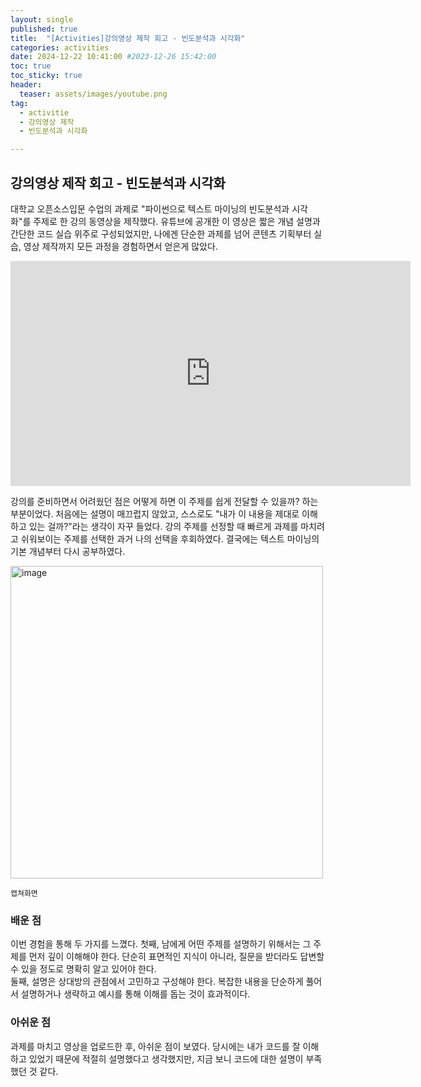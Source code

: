 ```yaml
---
layout: single
published: true
title:  "[Activities]강의영상 제작 회고 - 빈도분석과 시각화"
categories: activities
date: 2024-12-22 10:41:00 #2023-12-26 15:42:00
toc: true
toc_sticky: true
header:
  teaser: assets/images/youtube.png
tag:   
  - activitie
  - 강의영상 제작
  - 빈도분석과 시각화

---
```


## 강의영상 제작 회고 - 빈도분석과 시각화

대학교 오픈소스입문 수업의 과제로 "파이썬으로 텍스트 마이닝의 빈도분석과 시각화"를 주제로 한 강의 동영상을 제작했다. 유튜브에 공개한 이 영상은 짧은 개념 설명과 간단한 코드 실습 위주로 구성되었지만, 나에겐 단순한 과제를 넘어 콘텐츠 기획부터 실습, 영상 제작까지 모든 과정을 경험하면서 얻은게 많았다.
  

<iframe width="640" height="360" src="https://www.youtube.com/embed/UiB5wy7I4DY" title="[SWTT]파이썬으로 텍스트 마이닝의 빈도분석과 시각화 (1/2)" frameborder="0" allow="accelerometer; autoplay; clipboard-write; encrypted-media; gyroscope; picture-in-picture; web-share" referrerpolicy="strict-origin-when-cross-origin" allowfullscreen></iframe>  
  

강의를 준비하면서 어려웠던 점은 어떻게 하면 이 주제를 쉽게 전달할 수 있을까? 하는 부분이었다. 처음에는 설명이 매끄럽지 않았고, 스스로도 "내가 이 내용을 제대로 이해하고 있는 걸까?"라는 생각이 자꾸 들었다. 강의 주제를 선정할 때 빠르게 과제를 마치려고 쉬워보이는 주제를 선택한 과거 나의 선택을 후회하였다.
결국에는 텍스트 마이닝의 기본 개념부터 다시 공부하였다.

<img width="500" alt="image" src="https://github.com/user-attachments/assets/f87dafdb-c65c-4a7e-9e3e-6c2e09a85ecc" />

`캡쳐화면`
  

### 배운 점

이번 경험을 통해 두 가지를 느꼈다. 
첫째, 남에게 어떤 주제를 설명하기 위해서는 그 주제를 먼저 깊이 이해해야 한다. 단순히 표면적인 지식이 아니라, 질문을 받더라도 답변할 수 있을 정도로 명확히 알고 있어야 한다.  
둘째, 설명은 상대방의 관점에서 고민하고 구성해야 한다. 복잡한 내용을 단순하게 풀어서 설명하거나 생략하고 예시를 통해 이해를 돕는 것이 효과적이다.
  

### 아쉬운 점
과제를 마치고 영상을 업로드한 후, 아쉬운 점이 보였다. 당시에는 내가 코드를 잘 이해하고 있었기 때문에 적절히 설명했다고 생각했지만, 지금 보니 코드에 대한 설명이 부족했던 것 같다. 


